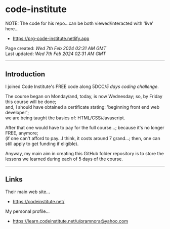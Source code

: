 # code-institute

NOTE: The code for his repo...can be both viewed/interacted with 'live' here...  

- https://prg-code-institute.netlify.app  

Page created: *Wed 7th Feb 2024 02:31 AM GMT*  
Last updated: *Wed 7th Feb 2024 02:31 AM GMT*  

-----

## Introduction

I joined Code Institute's FREE code along 5DCC/*5 days coding challenge*.

The course began on Monday/and, today, is now Wednesday; so, by Friday this course will be done;   
and, I should have obtained a certificate stating: 'beginning front end web developer';  
we are being taught the basics of: HTML/CSS/Javascript.  

After that one would have to pay for the full course...; because it's no longer FREE, anymore;  
(if one can't afford to pay...I think, it costs around 7 grand...; then, one can still apply to get funding if eligible).  

Anyway, my main aim in creating this GitHub folder repository is to store the lessons we learned during each of 5 days of the course.  

-----

## Links

Their main web site...
- https://codeinstitute.net/

My personal profile...
- https://learn.codeinstitute.net/u/pramnora@yahoo.com



